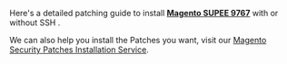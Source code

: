 Here's a detailed patching guide to install <strong>[Magento SUPEE 9767](https://meetanshi.com/blog/install-magento-supee-9767-with-or-without-ssh/)</strong> with or without SSH .

We can also help you install the Patches you want, visit our [Magento Security Patches Installation Service](https://meetanshi.com/magento-security-patches-installation-service.html).